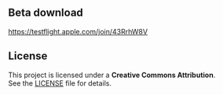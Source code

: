 ## Beta download
https://testflight.apple.com/join/43RrhW8V
## License  
This project is licensed under a **Creative Commons Attribution**.  
See the [LICENSE](./LICENSE) file for details.  
